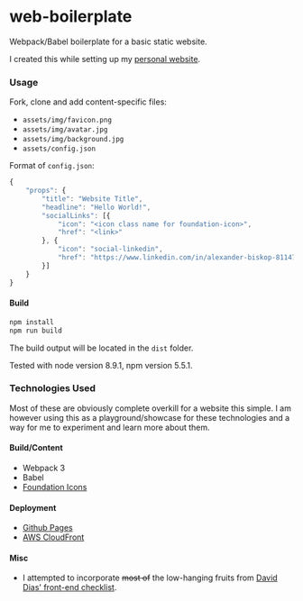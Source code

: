 # web-boilerplate
Webpack/Babel boilerplate for a basic static website.

I created this while setting up my [personal website](https://www.a2x.me).


### Usage

Fork, clone and add content-specific files:

- `assets/img/favicon.png`
- `assets/img/avatar.jpg`
- `assets/img/background.jpg`
- `assets/config.json`

Format of `config.json`:

```js
{
    "props": {
        "title": "Website Title",
        "headline": "Hello World!",
        "socialLinks": [{
            "icon": "<icon class name for foundation-icon>",
            "href": "<link>"
        }, {
            "icon": "social-linkedin",
            "href": "https://www.linkedin.com/in/alexander-biskop-811475114/"
        }]
    }
}
```

#### Build

```sh
npm install
npm run build
```

The build output will be located in the `dist` folder.

Tested with node version 8.9.1, npm version 5.5.1.


### Technologies Used

Most of these are obviously complete overkill for a website this simple. I am however using this as a playground/showcase for these technologies and a way for me to experiment and learn more about them.

#### Build/Content

- Webpack 3
- Babel
- [Foundation Icons](https://zurb.com/playground/foundation-icon-fonts-3)

#### Deployment

- [Github Pages](https://pages.github.com/)
- [AWS CloudFront](https://aws.amazon.com/cloudfront/)

#### Misc

- I attempted to incorporate ~~most of~~ the low-hanging fruits from [David Dias' front-end checklist](https://github.com/thedaviddias/Front-End-Checklist).
